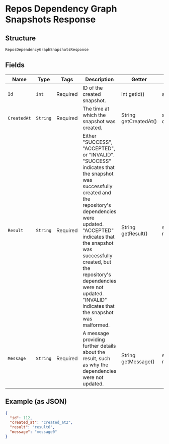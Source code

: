 
# Repos Dependency Graph Snapshots Response

## Structure

`ReposDependencyGraphSnapshotsResponse`

## Fields

| Name | Type | Tags | Description | Getter | Setter |
|  --- | --- | --- | --- | --- | --- |
| `Id` | `int` | Required | ID of the created snapshot. | int getId() | setId(int id) |
| `CreatedAt` | `String` | Required | The time at which the snapshot was created. | String getCreatedAt() | setCreatedAt(String createdAt) |
| `Result` | `String` | Required | Either "SUCCESS", "ACCEPTED", or "INVALID". "SUCCESS" indicates that the snapshot was successfully created and the repository's dependencies were updated. "ACCEPTED" indicates that the snapshot was successfully created, but the repository's dependencies were not updated. "INVALID" indicates that the snapshot was malformed. | String getResult() | setResult(String result) |
| `Message` | `String` | Required | A message providing further details about the result, such as why the dependencies were not updated. | String getMessage() | setMessage(String message) |

## Example (as JSON)

```json
{
  "id": 112,
  "created_at": "created_at2",
  "result": "result6",
  "message": "message0"
}
```

